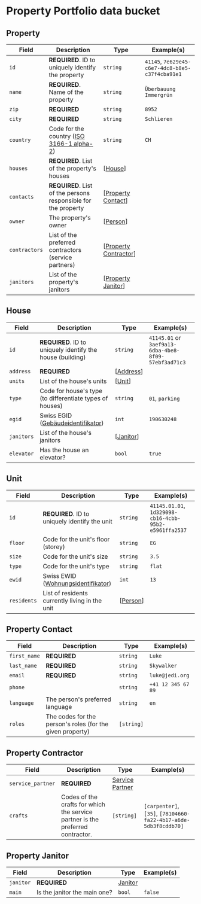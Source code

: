 # Property Portfolio data bucket

## Property

| Field | Description | Type | Example(s) |
| --- | --- | --- | --- |
| `id` | **REQUIRED**. ID to uniquely identify the property | `string` | `41145`, `7e629e45-c6e7-4dc8-b8e5-c37f4cba91e1` |
| `name` | **REQUIRED**. Name of the property | `string` | `Überbauung Immergrün` |
| `zip` | **REQUIRED** | `string` | `8952` |
| `city` | **REQUIRED** | `string` | `Schlieren` |
| `country` | Code for the country ([ISO 3166-1 alpha-2](https://en.wikipedia.org/wiki/ISO_3166-1_alpha-2)) | `string` | `CH` |
| `houses` | **REQUIRED**. List of the property's houses | [[House](#house)] |  |
| `contacts` | **REQUIRED**. List of the persons responsible for the property | [[Property Contact](facility-management.md#property-contact)] |  |
| `owner` | The property's owner | [[Person](../shared-types.md#person)] |  |
| `contractors` | List of the preferred contractors (service partners) | [[Property Contractor](#property-contractor)] |  |
| `janitors` | List of the property's janitors | [[Property Janitor](#property-janitor)] |  |

## House

| Field | Description | Type | Example(s) |
| --- | --- | --- | --- |
| `id` | **REQUIRED**. ID to uniquely identify the house (building) | `string` | `41145.01` or `3aef9a13-6dba-4be8-8f09-57ebf3ad71c3` |
| `address` | **REQUIRED** | [[Address](../shared-types.md#address)] |  |
| `units` | List of the house's units | [[Unit](#unit)] |  |
| `type` | Code for house's type (to differentiate types of houses) | `string` | `01`, `parking` |
| `egid` | Swiss EGID ([Gebäudeidentifikator](https://www.bfs.admin.ch/bfs/de/home/register/personenregister/registerharmonisierung/egid-ewid.html)) | `int` | `190630248` |
| `janitors` | List of the house's janitors | [[Janitor](janitor.md#janitor)] |  |
| `elevator` | Has the house an elevator? | `bool` | `true` |

## Unit

| Field | Description | Type | Example(s) |
| --- | --- | --- | --- |
| `id` | **REQUIRED**. ID to uniquely identify the unit | `string` | `41145.01.01`, `1d329098-cb16-4cbb-95b2-e5961ffa2537` |
| `floor` | Code for the unit's floor (storey) | `string` | `EG` |
| `size` | Code for the unit's size | `string` | `3.5` |
| `type` | Code for the unit's type | `string` | `flat` |
| `ewid` | Swiss EWID ([Wohnungsidentifikator](https://www.bfs.admin.ch/bfs/de/home/register/personenregister/registerharmonisierung/egid-ewid.html)) | `int` | `13` |
| `residents` | List of residents currently living in the unit | [[Person](../shared-types.md#person)]  |  |

## Property Contact

| Field | Description | Type | Example(s) |
| --- | --- | --- | --- |
| `first_name` | **REQUIRED** | `string` | `Luke` |
| `last_name` | **REQUIRED** | `string` | `Skywalker` |
| `email` | **REQUIRED** | `string` | `luke@jedi.org` |
| `phone` |  | `string` | `+41 12 345 67 89` |
| `language` | The person's preferred language | `string` | `en` |
| `roles` | The codes for the person's roles (for the given property) | `[string]` |  |

## Property Contractor

| Field | Description | Type | Example(s) |
| --- | --- | --- | --- |
| `service_partner` | **REQUIRED** | [Service Partner](service-partner.md#service-partner) |  |
| `crafts` | Codes of the crafts for which the service partner is the preferred contractor. | `[string]` | `[carpenter]`, `[35]`, `[78104660-fa22-4b17-a6de-5db3f8cddb70]` |

## Property Janitor

| Field | Description | Type | Example(s) |
| --- | --- | --- | --- |
| `janitor` | **REQUIRED** | [Janitor](janitor.md#janitor) |  |
| `main` | Is the janitor the main one? | `bool` | `false` |
